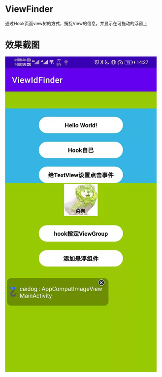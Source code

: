 # ViewFinder
通过Hook页面view树的方式，捕捉View的信息，并显示在可拖动的浮窗上
# 效果截图
![image](https://github.com/moshaoxia/ViewFinder/blob/master/WechatIMG38.jpeg)
